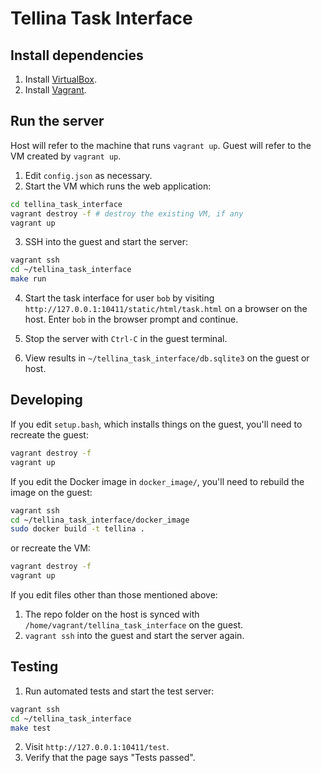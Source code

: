 # Tellina Task Interface

## Install dependencies

1. Install [VirtualBox](https://www.virtualbox.org/wiki/Downloads).
2. Install [Vagrant](https://www.vagrantup.com/downloads.html).

## Run the server

Host will refer to the machine that runs `vagrant up`.
Guest will refer to the VM created by `vagrant up`.

1. Edit `config.json` as necessary.
2. Start the VM which runs the web application:

  ```bash
  cd tellina_task_interface
  vagrant destroy -f # destroy the existing VM, if any
  vagrant up
  ```

3. SSH into the guest and start the server:

  ```bash
  vagrant ssh
  cd ~/tellina_task_interface
  make run
  ```

4. Start the task interface for user `bob` by visiting
   `http://127.0.0.1:10411/static/html/task.html` on a browser on the host.
   Enter `bob` in the browser prompt and continue.

5. Stop the server with `Ctrl-C` in the guest terminal.

6. View results in `~/tellina_task_interface/db.sqlite3` on the guest or host.

## Developing

If you edit `setup.bash`, which installs things on the guest, you'll need to
recreate the guest:

```bash
vagrant destroy -f
vagrant up
```

If you edit the Docker image in `docker_image/`, you'll need to rebuild the
image on the guest:

```bash
vagrant ssh
cd ~/tellina_task_interface/docker_image
sudo docker build -t tellina .
```

or recreate the VM:

```bash
vagrant destroy -f
vagrant up
```

If you edit files other than those mentioned above:

1. The repo folder on the host is synced with
   `/home/vagrant/tellina_task_interface` on the guest.
2. `vagrant ssh` into the guest and start the server again.

## Testing

1. Run automated tests and start the test server:

  ```bash
  vagrant ssh
  cd ~/tellina_task_interface
  make test
  ```

2. Visit `http://127.0.0.1:10411/test`.
3. Verify that the page says "Tests passed".
